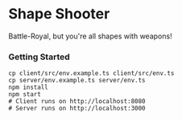 # Shape Shooter

Battle-Royal, but you're all shapes with weapons!

### Getting Started

```shell
cp client/src/env.example.ts client/src/env.ts
cp server/env.example.ts server/env.ts
npm install
npm start
# Client runs on http://localhost:8080
# Server runs on http://localhost:3000
```
